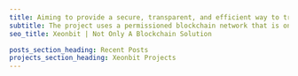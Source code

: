 ```yaml
---
title: Aiming to provide a secure, transparent, and efficient way to track and manage data.
subtitle: The project uses a permissioned blockchain network that is only accessible to authorized users. This ensures that the data stored on the network is secure and cannot be tampered with.
seo_title: Xeonbit | Not Only A Blockchain Solution

posts_section_heading: Recent Posts
projects_section_heading: Xeonbit Projects
---
```


